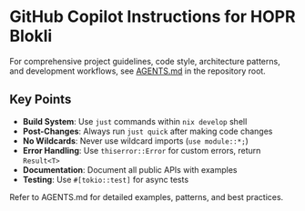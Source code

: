 # GitHub Copilot Instructions for HOPR Blokli

For comprehensive project guidelines, code style, architecture patterns, and development workflows, see [AGENTS.md](../AGENTS.md) in the repository root.

## Key Points

- **Build System**: Use `just` commands within `nix develop` shell
- **Post-Changes**: Always run `just quick` after making code changes
- **No Wildcards**: Never use wildcard imports (`use module::*;`)
- **Error Handling**: Use `thiserror::Error` for custom errors, return `Result<T>`
- **Documentation**: Document all public APIs with examples
- **Testing**: Use `#[tokio::test]` for async tests

Refer to AGENTS.md for detailed examples, patterns, and best practices.
